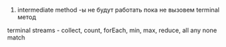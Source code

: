 1) intermediate method -ы не будут работать пока не вызовем terminal метод

terminal streams - collect, count, forEach, min, max, reduce, all any none match
